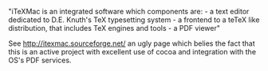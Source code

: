 "iTeXMac is an integrated software which components are: - a text editor dedicated to D.E. Knuth's TeX typesetting system - a frontend to a teTeX like distribution, that includes TeX engines and tools - a PDF viewer"

See http://itexmac.sourceforge.net/ an ugly page which belies the fact that this is an active project with excellent use of cocoa and integration with the OS's PDF services.
